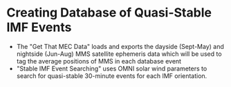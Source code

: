 # Creating Database of Quasi-Stable IMF Events
* The "Get That MEC Data" loads and exports the dayside (Sept-May) and nightside (Jun-Aug) MMS satellite ephemeris data which will be used to tag the average positions of MMS in each database event 
* "Stable IMF Event Searching" uses OMNI solar wind parameters to search for quasi-stable 30-minute events for each IMF orientation.
